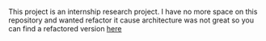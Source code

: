 This project is an internship research project. I have no more space on this repository and wanted refactor it cause architecture was not great so you can find a refactored version [here](https://github.com/aCuissot/RaceRecognitionRefactored)
